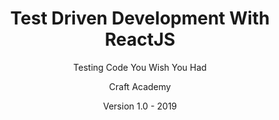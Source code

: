 ---
title: "Test Driven Development With ReactJS"
author: [Craft Academy]
date: Version 1.0 - 2019
subject: "ReactJS"
keywords: [React, TDD, Learn To Code]
subtitle: "Testing Code You Wish You Had"
titlepage: true
titlepage-color: 96006a
titlepage-text-color: "FFFFFF"
titlepage-rule-color: "FFFFFF"
titlepage-rule-height: 2
cover-image: react_tdd_cover.jpg
...